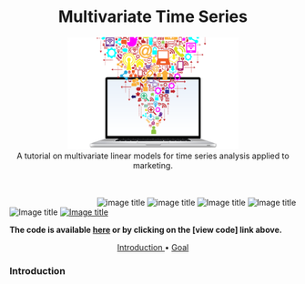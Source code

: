 <h1 align="center">Multivariate Time Series</h1>

<div align="center">
  <img src='images/mmm_image.png' width="300">
</div>
<div align="center">
  A tutorial on multivariate linear models for time series analysis applied to marketing.
</div>

<br>
<br>

&nbsp;&nbsp;&nbsp;&nbsp;&nbsp;&nbsp;&nbsp;&nbsp;&nbsp;&nbsp;&nbsp;&nbsp;&nbsp;&nbsp;&nbsp;&nbsp;&nbsp;&nbsp;&nbsp;&nbsp;&nbsp;&nbsp;&nbsp;&nbsp;&nbsp;&nbsp;&nbsp;&nbsp;&nbsp;&nbsp;&nbsp;&nbsp;&nbsp;&nbsp;&nbsp;&nbsp;&nbsp;&nbsp;
![image title](https://img.shields.io/badge/python-v3.6-green.svg) ![image title](https://img.shields.io/badge/ntlk-v3.2.5-yellow.svg) ![Image title](https://img.shields.io/badge/sklearn-0.19.1-orange.svg) ![Image title](https://img.shields.io/badge/pandas-0.22.0-red.svg) ![Image title](https://img.shields.io/badge/matplotlib-v2.1.2-orange.svg) [![Image title](https://img.shields.io/badge/license-MIT-blue.svg)](https://opensource.org/licenses/MIT)

**The code is available [here](http://nbviewer.jupyter.org/github/marcotav/unsupervised-learning/blob/master/pca/notebooks/pca-wines.ipynb) or by clicking on the [view code] link above.**

<p align="center">
  <a href="#intro"> Introduction </a> •
  <a href="#goal"> Goal </a> 
</p> 


<a id = 'intro'></a>
### Introduction
